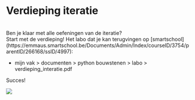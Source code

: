 # Verdieping iteratie

<br>
Ben je klaar met alle oefeningen van de iteratie? <br>
Start met de verdieping! Het labo dat je kan terugvingen  op [smartschool](https://emmaus.smartschool.be/Documents/Admin/Index/courseID/3754/parentID/266168/ssID/4997):
<ul><li>mijn vak > documenten > python bouwstenen > labo > verdieping_interatie.pdf</li></ul>

Succes!

<img src="https://dodona.ugent.be/nl/repositories/42/public/loops1.jpg/">
